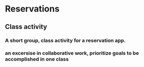# Reservations

## Class activity

### A short group, class activity for a reservation app. 
### an excersise in collaborative work, prioritize goals to be accomplished in one class
